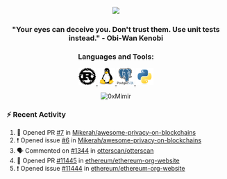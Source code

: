 <p align="center">
    <img src="https://github.com/0xMimir/0xMimir/blob/51bf3f06c7d04d019c1678a04a754d4bf04b8a8e/obi-wan.gif?raw=true" />
</p>

<h3 align="center">
    "Your eyes can deceive you. Don't trust them. Use unit tests instead." - Obi-Wan Kenobi
</h3>

<h3 align="center">Languages and Tools:</h3>

<p align="center">
   <a href="https://www.rust-lang.org" target="_blank" rel="noreferrer"> <img src="https://raw.githubusercontent.com/devicons/devicon/master/icons/rust/rust-plain.svg" alt="rust" width="40" height="40"/> </a>
   <a href="https://www.linux.org/" target="_blank" rel="noreferrer"> <img src="https://raw.githubusercontent.com/devicons/devicon/master/icons/linux/linux-original.svg" alt="linux" width="40" height="40"/> </a>
   <a href="https://www.postgresql.org" target="_blank" rel="noreferrer"> <img src="https://raw.githubusercontent.com/devicons/devicon/master/icons/postgresql/postgresql-original-wordmark.svg" alt="postgresql" width="40" height="40"/> </a> 
   <a href="https://www.python.org" target="_blank" rel="noreferrer"> <img src="https://raw.githubusercontent.com/devicons/devicon/master/icons/python/python-original.svg" alt="python" width="40" height="40"/> </a> 
</p>

<p align="center"><img  src="https://github-readme-stats.vercel.app/api?username=0xMimir&theme=transparent" alt="0xMimir" /></p>


### :zap: Recent Activity

<!--START_SECTION:activity-->
1. 💪 Opened PR [#7](https://github.com/Mikerah/awesome-privacy-on-blockchains/pull/7) in [Mikerah/awesome-privacy-on-blockchains](https://github.com/Mikerah/awesome-privacy-on-blockchains)
2. ❗ Opened issue [#6](https://github.com/Mikerah/awesome-privacy-on-blockchains/issues/6) in [Mikerah/awesome-privacy-on-blockchains](https://github.com/Mikerah/awesome-privacy-on-blockchains)
3. 🗣 Commented on [#1344](https://github.com/otterscan/otterscan/issues/1344#issuecomment-1766735165) in [otterscan/otterscan](https://github.com/otterscan/otterscan)
4. 💪 Opened PR [#11445](https://github.com/ethereum/ethereum-org-website/pull/11445) in [ethereum/ethereum-org-website](https://github.com/ethereum/ethereum-org-website)
5. ❗ Opened issue [#11444](https://github.com/ethereum/ethereum-org-website/issues/11444) in [ethereum/ethereum-org-website](https://github.com/ethereum/ethereum-org-website)
<!--END_SECTION:activity-->